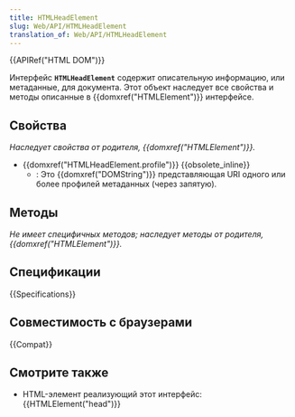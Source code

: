 ```yaml
---
title: HTMLHeadElement
slug: Web/API/HTMLHeadElement
translation_of: Web/API/HTMLHeadElement
---
```


{{APIRef("HTML DOM")}}

Интерфейс **`HTMLHeadElement`** содержит описательную информацию, или метаданные, для документа. Этот объект наследует все свойства и методы описанные в {{domxref("HTMLElement")}} интерфейсе.

## Свойства

_Наследует свойства от родителя, {{domxref("HTMLElement")}}._

- {{domxref("HTMLHeadElement.profile")}} {{obsolete_inline}}
  - : Это {{domxref("DOMString")}} представляющая URI одного или более профилей метаданных (через запятую).

## Методы

_Не имеет специфичных методов; наследует методы от родителя, {{domxref("HTMLElement")}}._

## Спецификации

{{Specifications}}

## Совместимость с браузерами

{{Compat}}

## Смотрите также

- HTML-элемент реализующий этот интерфейс: {{HTMLElement("head")}}
